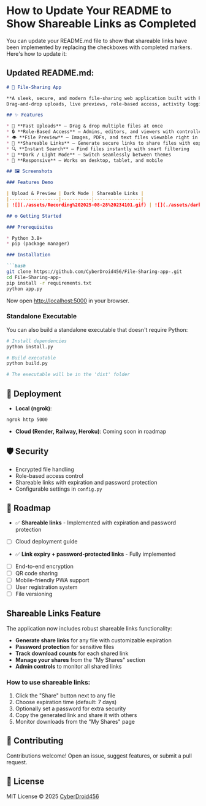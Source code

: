 # How to Update Your README to Show Shareable Links as Completed

You can update your README.md file to show that shareable links have been implemented by replacing the checkboxes with completed markers. Here's how to update it:

## Updated README.md:

```markdown
# 📂 File-Sharing App

**A sleek, secure, and modern file-sharing web application built with Flask.**
Drag-and-drop uploads, live previews, role-based access, activity logging, and responsive design.

## ✨ Features

* 🚀 **Fast Uploads** – Drag & drop multiple files at once
* 🔒 **Role-Based Access** – Admins, editors, and viewers with controlled permissions
* 👁️ **File Preview** – Images, PDFs, and text files viewable right in the browser
* 🔗 **Shareable Links** – Generate secure links to share files with expiration and password protection
* 🔍 **Instant Search** – Find files instantly with smart filtering
* 🌙 **Dark / Light Mode** – Switch seamlessly between themes
* 📱 **Responsive** – Works on desktop, tablet, and mobile

## 🖼️ Screenshots

### Features Demo

| Upload & Preview | Dark Mode | Shareable Links |
|------------------|-----------|-----------------|
| ![](./assets/Recording%202025-08-28%20234101.gif) | ![](./assets/darkmode.gif) | ![](./assets/share-links.gif) |

## ⚙️ Getting Started

### Prerequisites

* Python 3.8+
* pip (package manager)

### Installation

```bash
git clone https://github.com/CyberDroid456/File-Sharing-app-.git
cd File-Sharing-app-
pip install -r requirements.txt
python app.py
```

Now open [http://localhost:5000](http://localhost:5000) in your browser.

### Standalone Executable

You can also build a standalone executable that doesn't require Python:

```bash
# Install dependencies
python install.py

# Build executable
python build.py

# The executable will be in the 'dist' folder
```

## 🚀 Deployment

* **Local (ngrok)**:

```bash
ngrok http 5000
```

* **Cloud (Render, Railway, Heroku)**: Coming soon in roadmap

## 🛡️ Security

* Encrypted file handling
* Role-based access control
* Shareable links with expiration and password protection
* Configurable settings in `config.py`

## 📅 Roadmap

* ✅ **Shareable links** - Implemented with expiration and password protection
* [ ] Cloud deployment guide
* ✅ **Link expiry + password-protected links** - Fully implemented
* [ ] End-to-end encryption
* [ ] QR code sharing
* [ ] Mobile-friendly PWA support
* [ ] User registration system
* [ ] File versioning

## Shareable Links Feature

The application now includes robust shareable links functionality:

- **Generate share links** for any file with customizable expiration
- **Password protection** for sensitive files
- **Track download counts** for each shared link
- **Manage your shares** from the "My Shares" section
- **Admin controls** to monitor all shared links

### How to use shareable links:
1. Click the "Share" button next to any file
2. Choose expiration time (default: 7 days)
3. Optionally set a password for extra security
4. Copy the generated link and share it with others
5. Monitor downloads from the "My Shares" page

## 🤝 Contributing

Contributions welcome! Open an issue, suggest features, or submit a pull request.

## 📜 License

MIT License © 2025 [CyberDroid456](https://github.com/CyberDroid456)
